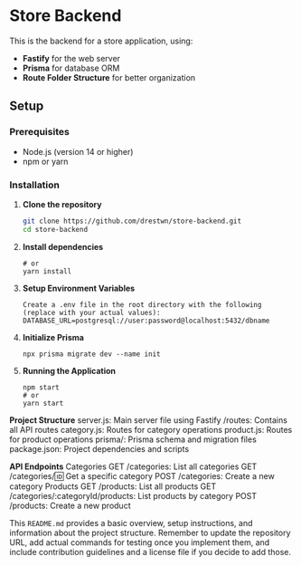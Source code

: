 # Store Backend

This is the backend for a store application, using:

- **Fastify** for the web server
- **Prisma** for database ORM
- **Route Folder Structure** for better organization

## Setup

### Prerequisites

- Node.js (version 14 or higher)
- npm or yarn

### Installation

1. **Clone the repository**
   ```sh
   git clone https://github.com/drestwn/store-backend.git
   cd store-backend
   ```
2. **Install dependencies**
   ```npm install
   # or
   yarn install
   ```
3. **Setup Environment Variables**
   ```
   Create a .env file in the root directory with the following (replace with your actual values):
   DATABASE_URL=postgresql://user:password@localhost:5432/dbname
   ```
4. **Initialize Prisma**
   ```
   npx prisma migrate dev --name init
   ```
5. **Running the Application**
   ```
   npm start
   # or
   yarn start
   ```

**Project Structure**
server.js: Main server file using Fastify
/routes: Contains all API routes
category.js: Routes for category operations
product.js: Routes for product operations
prisma/: Prisma schema and migration files
package.json: Project dependencies and scripts

**API Endpoints**
Categories
GET /categories: List all categories
GET /categories/:id: Get a specific category
POST /categories: Create a new category
Products
GET /products: List all products
GET /categories/:categoryId/products: List products by category
POST /products: Create a new product

This `README.md` provides a basic overview, setup instructions, and information about the project structure. Remember to update the repository URL, add actual commands for testing once you implement them, and include contribution guidelines and a license file if you decide to add those.
